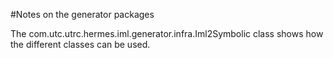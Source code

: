 #Notes on the generator packages

The com.utc.utrc.hermes.iml.generator.infra.Iml2Symbolic class
shows how the different classes can be used.
